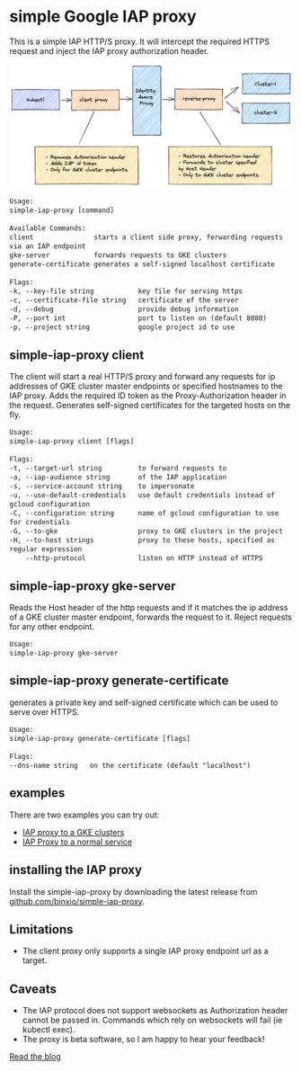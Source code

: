 simple Google IAP proxy
=======================
This is a simple IAP HTTP/S proxy. It will intercept the required HTTPS request and
inject the IAP proxy authorization header.

![simple-iap-proxy](./simple-iap-proxy.png)

```
Usage:
simple-iap-proxy [command]

Available Commands:
client               starts a client side proxy, forwarding requests via an IAP endpoint
gke-server           forwards requests to GKE clusters
generate-certificate generates a self-signed localhost certificate

Flags:
-k, --key-file string           key file for serving https
-c, --certificate-file string   certificate of the server
-d, --debug                     provide debug information
-P, --port int                  port to listen on (default 8080)
-p, --project string            google project id to use
```


## simple-iap-proxy client

The client will start a real HTTP/S proxy and forward any requests for
ip addresses of GKE cluster master endpoints or specified hostnames to the IAP proxy.
Adds the required ID token as the Proxy-Authorization header in the request. Generates self-signed
certificates for the targeted hosts on the fly.

```
Usage:
simple-iap-proxy client [flags]

Flags:
-t, --target-url string         to forward requests to
-a, --iap-audience string       of the IAP application
-s, --service-account string    to impersonate
-u, --use-default-credentials   use default credentials instead of gcloud configuration
-C, --configuration string      name of gcloud configuration to use for credentials
-G, --to-gke                    proxy to GKE clusters in the project
-H, --to-host strings           proxy to these hosts, specified as regular expression
    --http-protocol             listen on HTTP instead of HTTPS
```

## simple-iap-proxy gke-server

Reads the Host header of the http requests and if it matches the ip address of a GKE cluster master endpoint,
forwards the request to it. Reject requests for any other endpoint. 
```
Usage:
simple-iap-proxy gke-server
```


## simple-iap-proxy generate-certificate

generates a private key and self-signed certificate which can be used to
serve over HTTPS.

```
Usage:
simple-iap-proxy generate-certificate [flags]

Flags:
--dns-name string   on the certificate (default "localhost")
```

## examples
There are two examples you can try out:

- [IAP proxy to a GKE clusters](examples/to-gke-clusters/README.md)
- [IAP Proxy to a normal service](examples/to-service/README.md)

## installing the IAP proxy
Install the simple-iap-proxy by downloading the latest release 
from [github.com/binxio/simple-iap-proxy](https://github.com/binxio/simple-iap-proxy/releases).

## Limitations
- The client proxy only supports a single IAP proxy endpoint url as a target.

## Caveats
- The IAP protocol does not support websockets as Authorization header cannot be passed in. Commands which rely
  on websockets will fail (ie kubectl exec).
- The proxy is beta software, so I am happy to hear your feedback!

[Read the blog](https://binx.io/blog/2021/12/11/how-to-connect-to-a-gke-private-endpoint-using-iap/)
